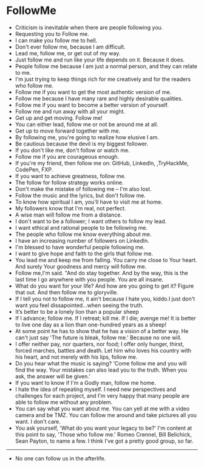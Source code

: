 # FollowMe
- Criticism is inevitable when there are people following you.
- Requesting you to Follow me.
- I can make you follow me to hell. 
- Don't ever follow me, because I am difficult. 
- Lead me, follow me, or get out of my way. 
- Just follow me and run like your life depends on it. Because it does. 
- People follow me because I am just a normal person, and they can relate to me. 
- I'm just trying to keep things rich for me creatively and for the readers who follow me.
- Follow me if you want to get the most authentic version of me.
- Follow me because I have many rare and highly desirable qualities.
- Follow me if you want to become a better version of yourself.
- Follow me and run away with all your might.
- Get up and get moving. Follow me!
- You can either lead, follow me or not be around me at all.
- Get up to move forward together with me.
- By following me, you're going to realize how elusive I am.
- Be cautious because the devil is my biggest follower.
- If you don't like me, don't follow or watch me.
- Follow me if you are courageous enough.
- If you're my friend, then follow me on: GitHub, LinkedIn, ,TryHackMe, CodePen, FXP.
- If you want to achieve greatness, follow me.
- The follow for follow strategy works online.
- Don't make the mistake of following me – I'm also lost.
- Follow the music and the lyrics, but don't follow me.
- To know how spiritual I am, you'll have to visit me at home.
- My followers know that I'm real, not perfect.
- A wise man will follow me from a distance.
- I don't want to be a follower; I want others to follow my lead.
- I want ethical and rational people to be following me.
- The people who follow me know everything about me.
- I have an increasing number of followers on LinkedIn.
- I'm blessed to have wonderful people following me.
- I want to give hope and faith to the girls that follow me.
- You lead me and keep me from falling. You carry me close to Your heart. And surely Your goodness and mercy will follow me.
- Follow me,I'm said. "And do stay together. And by the way, this is the last time I go anywhere with you people. You are all insane. 
- What do you want for your life? And how are you going to get it? Figure that out. And then follow me to gloryville.
- If I tell you not to follow me, it ain't because I hate you, kiddo.I just don't want you feel dissapointed...when seeing the truth.
- It’s better to be a lonely lion than a popular sheep
- If I advance; follow me. If I retreat; kill me. If I die; avenge me! It is better to live one day as a lion than one-hundred years as a sheep! 
- At some point he has to show that he has a vision of a better way. He can't just say 'The future is bleak, follow me.' Because no one will. 
- I offer neither pay, nor quarters, nor food; I offer only hunger, thirst, forced marches, battles and death. Let him who loves his country with his heart, and not merely with his lips, follow me. 
- Do you hear what the music is saying? 'Come follow me and you will find the way. Your mistakes can also lead you to the truth. When you ask, the answer will be given.' 
- If you want to know if I'm a Godly man, follow me home.
- I hate the idea of repeating myself. I need new perspectives and challenges for each project, and I'm very happy that many people are able to follow me without any problem.
- You can say what you want about me. You can yell at me with a video camera and be TMZ. You can follow me around and take pictures all you want. I don't care. 
- You ask yourself, 'What do you want your legacy to be?' I'm content at this point to say, 'Those who follow me.' Romeo Crennel, Bill Belichick, Sean Payton, to name a few. I think I've got a pretty good group, so far. 


---

- No one can follow us in the afterlife.





